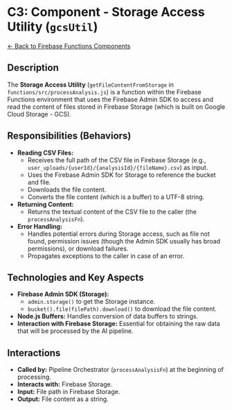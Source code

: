 
# C3: Component - Storage Access Utility (`gcsUtil`)

[<- Back to Firebase Functions Components](./../03-firebase-functions-components.md)

## Description

The **Storage Access Utility** (`getFileContentFromStorage` in `functions/src/processAnalysis.js`) is a function within the Firebase Functions environment that uses the Firebase Admin SDK to access and read the content of files stored in Firebase Storage (which is built on Google Cloud Storage - GCS).

## Responsibilities (Behaviors)

*   **Reading CSV Files:**
    *   Receives the full path of the CSV file in Firebase Storage (e.g., `user_uploads/{userId}/{analysisId}/{fileName}.csv`) as input.
    *   Uses the Firebase Admin SDK for Storage to reference the bucket and file.
    *   Downloads the file content.
    *   Converts the file content (which is a buffer) to a UTF-8 string.
*   **Returning Content:**
    *   Returns the textual content of the CSV file to the caller (the `processAnalysisFn`).
*   **Error Handling:**
    *   Handles potential errors during Storage access, such as file not found, permission issues (though the Admin SDK usually has broad permissions), or download failures.
    *   Propagates exceptions to the caller in case of an error.

## Technologies and Key Aspects

*   **Firebase Admin SDK (Storage):**
    *   `admin.storage()` to get the Storage instance.
    *   `bucket().file(filePath).download()` to download the file content.
*   **Node.js Buffers:** Handles conversion of data buffers to strings.
*   **Interaction with Firebase Storage:** Essential for obtaining the raw data that will be processed by the AI pipeline.

## Interactions

*   **Called by:** Pipeline Orchestrator (`processAnalysisFn`) at the beginning of processing.
*   **Interacts with:** Firebase Storage.
*   **Input:** File path in Firebase Storage.
*   **Output:** File content as a string.

    